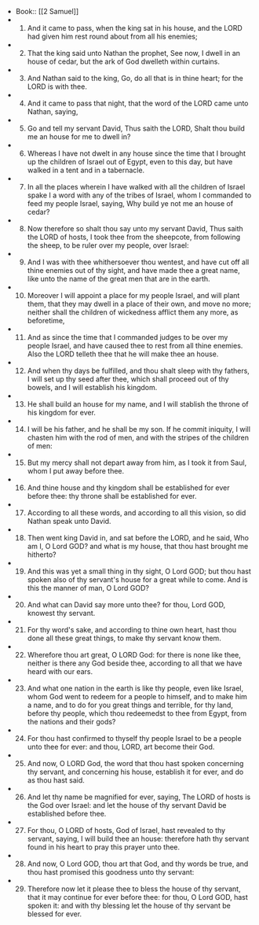 - Book:: [[2 Samuel]]
- 1. And it came to pass, when the king sat in his house, and the LORD had given him rest round about from all his enemies;
- 2. That the king said unto Nathan the prophet, See now, I dwell in an house of cedar, but the ark of God dwelleth within curtains.
- 3. And Nathan said to the king, Go, do all that is in thine heart; for the LORD is with thee.
- 4. And it came to pass that night, that the word of the LORD came unto Nathan, saying,
- 5. Go and tell my servant David, Thus saith the LORD, Shalt thou build me an house for me to dwell in?
- 6. Whereas I have not dwelt in any house since the time that I brought up the children of Israel out of Egypt, even to this day, but have walked in a tent and in a tabernacle.
- 7. In all the places wherein I have walked with all the children of Israel spake I a word with any of the tribes of Israel, whom I commanded to feed my people Israel, saying, Why build ye not me an house of cedar?
- 8. Now therefore so shalt thou say unto my servant David, Thus saith the LORD of hosts, I took thee from the sheepcote, from following the sheep, to be ruler over my people, over Israel:
- 9. And I was with thee whithersoever thou wentest, and have cut off all thine enemies out of thy sight, and have made thee a great name, like unto the name of the great men that are in the earth.
- 10. Moreover I will appoint a place for my people Israel, and will plant them, that they may dwell in a place of their own, and move no more; neither shall the children of wickedness afflict them any more, as beforetime,
- 11. And as since the time that I commanded judges to be over my people Israel, and have caused thee to rest from all thine enemies. Also the LORD telleth thee that he will make thee an house.
- 12. And when thy days be fulfilled, and thou shalt sleep with thy fathers, I will set up thy seed after thee, which shall proceed out of thy bowels, and I will establish his kingdom.
- 13. He shall build an house for my name, and I will stablish the throne of his kingdom for ever.
- 14. I will be his father, and he shall be my son. If he commit iniquity, I will chasten him with the rod of men, and with the stripes of the children of men:
- 15. But my mercy shall not depart away from him, as I took it from Saul, whom I put away before thee.
- 16. And thine house and thy kingdom shall be established for ever before thee: thy throne shall be established for ever.
- 17. According to all these words, and according to all this vision, so did Nathan speak unto David.
- 18. Then went king David in, and sat before the LORD, and he said, Who am I, O Lord GOD? and what is my house, that thou hast brought me hitherto?
- 19. And this was yet a small thing in thy sight, O Lord GOD; but thou hast spoken also of thy servant's house for a great while to come. And is this the manner of man, O Lord GOD?
- 20. And what can David say more unto thee? for thou, Lord GOD, knowest thy servant.
- 21. For thy word's sake, and according to thine own heart, hast thou done all these great things, to make thy servant know them.
- 22. Wherefore thou art great, O LORD God: for there is none like thee, neither is there any God beside thee, according to all that we have heard with our ears.
- 23. And what one nation in the earth is like thy people, even like Israel, whom God went to redeem for a people to himself, and to make him a name, and to do for you great things and terrible, for thy land, before thy people, which thou redeemedst to thee from Egypt, from the nations and their gods?
- 24. For thou hast confirmed to thyself thy people Israel to be a people unto thee for ever: and thou, LORD, art become their God.
- 25. And now, O LORD God, the word that thou hast spoken concerning thy servant, and concerning his house, establish it for ever, and do as thou hast said.
- 26. And let thy name be magnified for ever, saying, The LORD of hosts is the God over Israel: and let the house of thy servant David be established before thee.
- 27. For thou, O LORD of hosts, God of Israel, hast revealed to thy servant, saying, I will build thee an house: therefore hath thy servant found in his heart to pray this prayer unto thee.
- 28. And now, O Lord GOD, thou art that God, and thy words be true, and thou hast promised this goodness unto thy servant:
- 29. Therefore now let it please thee to bless the house of thy servant, that it may continue for ever before thee: for thou, O Lord GOD, hast spoken it: and with thy blessing let the house of thy servant be blessed for ever.
